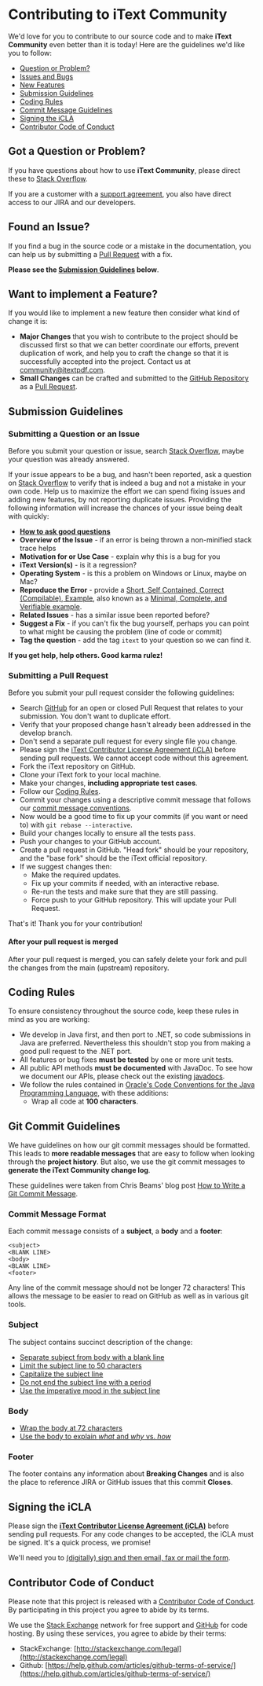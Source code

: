 # Contributing to iText Community

We'd love for you to contribute to our source code and to make **iText Community** even better than it is
today! Here are the guidelines we'd like you to follow:

 - [Question or Problem?](#question)
 - [Issues and Bugs](#issue)
 - [New Features](#feature)
 - [Submission Guidelines](#submit)
 - [Coding Rules](#rules)
 - [Commit Message Guidelines](#commit)
 - [Signing the iCLA](#cla)
 - [Contributor Code of Conduct](#coc)


## <a name="question">Got a Question or Problem?</a>

If you have questions about how to use **iText Community**, please direct these to [Stack Overflow][stackoverflow].

If you are a customer with a [support agreement][support], you also have direct access to our JIRA and our developers.


## <a name="issue">Found an Issue?</a>
If you find a bug in the source code or a mistake in the documentation, you can help us by
submitting a [Pull Request][pull] with a fix.

**Please see the [Submission Guidelines](#submit) below**.


## <a name="feature">Want to implement a Feature?</a>
If you would like to implement a new feature then consider what kind of change it is:

* **Major Changes** that you wish to contribute to the project should be discussed first so that we can better
coordinate our efforts, prevent duplication of work, and help you to craft the change so that it is successfully
accepted into the project. Contact us at [community@itextpdf.com](mailto:community@itextpdf.com).
* **Small Changes** can be crafted and submitted to the [GitHub Repository][github] as a [Pull Request][pull].


## <a name="submit">Submission Guidelines</a>

### Submitting a Question or an Issue
Before you submit your question or issue, search [Stack Overflow][stackoverflow], maybe your question was already answered.

If your issue appears to be a bug, and hasn't been reported, ask a question on [Stack Overflow][stackoverflow] to verify that is indeed a bug and not a mistake in your own code.
Help us to maximize the effort we can spend fixing issues and adding new
features, by not reporting duplicate issues. Providing the following information will increase the
chances of your issue being dealt with quickly:

* **[How to ask good questions][good-questions]**
* **Overview of the Issue** - if an error is being thrown a non-minified stack trace helps
* **Motivation for or Use Case** - explain why this is a bug for you
* **iText Version(s)** - is it a regression?
* **Operating System** - is this a problem on Windows or Linux, maybe on Mac?
* **Reproduce the Error** - provide a [Short, Self Contained, Correct (Compilable), Example][sscce], also known as a [Minimal, Complete, and Verifiable example][mcve].
* **Related Issues** - has a similar issue been reported before?
* **Suggest a Fix** - if you can't fix the bug yourself, perhaps you can point to what might be
  causing the problem (line of code or commit)
* **Tag the question** - add the tag `itext` to your question so we can find it.

**If you get help, help others. Good karma rulez!**


### Submitting a Pull Request
Before you submit your pull request consider the following guidelines:

* Search [GitHub][pull] for an open or closed Pull Request
  that relates to your submission. You don't want to duplicate effort.
* Verify that your proposed change hasn't already been addressed in the develop branch.
* Don't send a separate pull request for every single file you change.  
* Please sign the [iText Contributor License Agreement (iCLA)](#cla) before sending pull
  requests. We cannot accept code without this agreement.
* Fork the iText repository on GitHub.
* Clone your iText fork to your local machine.
* Make your changes, **including appropriate test cases**.
* Follow our [Coding Rules](#rules).
* Commit your changes using a descriptive commit message that follows our
  [commit message conventions](#commit-message-format).
* Now would be a good time to fix up your commits (if you want or need to) with `git rebase --interactive`.
* Build your changes locally to ensure all the tests pass.
* Push your changes to your GitHub account.
* Create a pull request in GitHub.
"Head fork" should be your repository, and the "base fork" should be the iText official repository.
* If we suggest changes then:
  * Make the required updates.
  * Fix up your commits if needed, with an interactive rebase.
  * Re-run the tests and make sure that they are still passing.
  * Force push to your GitHub repository. This will update your Pull Request.

That's it! Thank you for your contribution!

#### After your pull request is merged

After your pull request is merged, you can safely delete your fork and pull the changes
from the main (upstream) repository.


## <a name="rules">Coding Rules</a>
To ensure consistency throughout the source code, keep these rules in mind as you are working:

* We develop in Java first, and then port to .NET, so code submissions in Java are preferred.
  Nevertheless this shouldn't stop you from making a good pull request to the .NET port.
* All features or bug fixes **must be tested** by one or more unit tests.
* All public API methods **must be documented** with JavaDoc. To see how we document our APIs, please check
  out the existing [javadocs][javadocs].
* We follow the rules contained in
  [Oracle's Code Conventions for the Java Programming Language][java-style-guide], with these additions:
    * Wrap all code at **100 characters**.


## <a name="commit">Git Commit Guidelines</a>

We have guidelines on how our git commit messages should be formatted. This leads to **more
readable messages** that are easy to follow when looking through the **project history**. But also,
we use the git commit messages to **generate the iText Community change log**.

These guidelines were taken from Chris Beams' blog post [How to Write a Git Commit Message][git-commit].

### Commit Message Format
Each commit message consists of a **subject**, a **body** and a **footer**:

```
<subject>
<BLANK LINE>
<body>
<BLANK LINE>
<footer>
```

Any line of the commit message should not be longer 72 characters! This allows the message to be easier
to read on GitHub as well as in various git tools.

### Subject
The subject contains succinct description of the change:

* [Separate subject from body with a blank line][git-commit-separate]
* [Limit the subject line to 50 characters][git-commit-limit-50]
* [Capitalize the subject line][git-commit-capitalize]
* [Do not end the subject line with a period][git-commit-end]
* [Use the imperative mood in the subject line][git-commit-imperative]

### Body
* [Wrap the body at 72 characters][git-commit-wrap-72]
* [Use the body to explain _what_ and _why_ vs. _how_][git-commit-why-not-how]

### Footer
The footer contains any information about **Breaking Changes** and is also the place to
reference JIRA or GitHub issues that this commit **Closes**.


## <a name="cla">Signing the iCLA</a>

Please sign the [**iText Contributor License Agreement (iCLA)**][cla] before sending pull requests. For any code changes to be accepted, the iCLA must be signed. It's a quick process, we promise!

We'll need you to [(digitally) sign and then email, fax or mail the form][cla].


## <a name="coc">Contributor Code of Conduct</a>
Please note that this project is released with a [Contributor Code of Conduct][coc]. By participating in this project you agree to abide by its terms.

We use the [Stack Exchange][stackoverflow] network for free support and [GitHub][github] for code hosting. By using these services, you agree to abide by their terms:

* StackExchange: [http://stackexchange.com/legal](http://stackexchange.com/legal)
* Github: [https://help.github.com/articles/github-terms-of-service/](https://help.github.com/articles/github-terms-of-service/)

[cla]: https://itextpdf.com/en/how-buy/legal/itext-contributor-license-agreement
[coc]: CODE_OF_CONDUCT.md
[github]: https://github.com/itext/i7j-pdfhtml
[java-style-guide]: https://www.oracle.com/technetwork/java/codeconvtoc-136057.html
[javadocs]: https://itextpdf.com/api
[pull]: https://github.com/itext/i7j-pdfhtml/pulls
[sscce]: http://sscce.org/
[stackoverflow]: https://stackoverflow.com/questions/tagged/itext
[good-questions]: https://stackoverflow.com/help/how-to-ask
[mcve]: https://stackoverflow.com/help/mcve
[support]: https://itextpdf.com/support
[git-commit]: https://chris.beams.io/posts/git-commit/
[git-commit-separate]: https://chris.beams.io/posts/git-commit/#separate
[git-commit-limit-50]: https://chris.beams.io/posts/git-commit/#limit-50
[git-commit-capitalize]: https://chris.beams.io/posts/git-commit/#capitalize
[git-commit-end]: https://chris.beams.io/posts/git-commit/#end
[git-commit-imperative]: https://chris.beams.io/posts/git-commit/#imperative
[git-commit-wrap-72]: https://chris.beams.io/posts/git-commit/#wrap-72
[git-commit-why-not-how]: https://chris.beams.io/posts/git-commit/#why-not-how